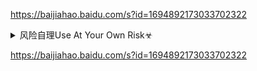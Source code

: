 <https://baijiahao.baidu.com/s?id=1694892173033702322>

<details><summary>风险自理Use At Your Own Risk☣</summary>

<a href="https://6s9.cc/">6s9.cc/</a>

<img src="https://slack-imgs.com/?url=https://upload.wikimedia.org/wikipedia/commons/5/52/%E6%9F%B3%E6%B0%B8%E9%80%A0%E5%83%8F.jpg">

</details>

<https://baijiahao.baidu.com/s?id=1694892173033702322>
